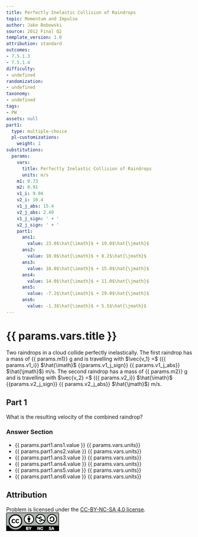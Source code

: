 ```yaml
---
title: Perfectly Inelastic Collision of Raindrops
topic: Momentum and Impulse
author: Jake Bobowski
source: 2012 Final Q2
template_version: 1.0
attribution: standard
outcomes:
- 7.5.1.3
- 7.5.1.4
difficulty:
- undefined
randomization:
- undefined
taxonomy:
- undefined
tags:
- PW
assets: null
part1:
  type: multiple-choice
  pl-customizations:
    weight: 1
substitutions:
  params:
    vars:
      title: Perfectly Inelastic Collision of Raindrops
      units: m/s
    m1: 0.73
    m2: 0.91
    v1_i: 9.94
    v2_i: 10.4
    v1_j_abs: 15.4
    v2_j_abs: 2.49
    v1_j_sign: ' + '
    v2_j_sign: ' + '
    part1:
      ans1:
        value: 23.0$\hat{\imath}$ + 19.0$\hat{\jmath}$
      ans2:
        value: 10.0$\hat{\imath}$ + 8.2$\hat{\jmath}$
      ans3:
        value: 18.0$\hat{\imath}$ + 15.0$\hat{\jmath}$
      ans4:
        value: 14.0$\hat{\imath}$ + 11.0$\hat{\jmath}$
      ans5:
        value: -7.2$\hat{\imath}$ + 29.0$\hat{\jmath}$
      ans6:
        value: -1.3$\hat{\imath}$ + 5.5$\hat{\jmath}$
---
```

# {{ params.vars.title }}
Two raindrops in a cloud collide perfectly inelastically. The first raindrop has a mass of {{ params.m1}} g and is travelling with $\vec{v_1} =$ ({{ params.v1_i}} $\hat{\imath}$ {{params.v1_j_sign}} {{ params.v1_j_abs}} $\hat{\jmath}$) m/s.
The second raindrop has a mass of {{ params.m2}} g and is travelling with $\vec{v_2} =$ ({{ params.v2_i}} $\hat{\imath}$ {{params.v2_j_sign}} {{ params.v2_j_abs}} $\hat{\jmath}$) m/s.

## Part 1

What is the resulting velocity of the combined raindrop?

### Answer Section

- {{ params.part1.ans1.value }} {{ params.vars.units}}
- {{ params.part1.ans2.value }} {{ params.vars.units}}
- {{ params.part1.ans3.value }} {{ params.vars.units}}
- {{ params.part1.ans4.value }} {{ params.vars.units}}
- {{ params.part1.ans5.value }} {{ params.vars.units}}
- {{ params.part1.ans6.value }} {{ params.vars.units}}

## Attribution

Problem is licensed under the [CC-BY-NC-SA 4.0 license](https://creativecommons.org/licenses/by-nc-sa/4.0/).<br> ![The Creative Commons 4.0 license requiring attribution-BY, non-commercial-NC, and share-alike-SA license.](https://raw.githubusercontent.com/firasm/bits/master/by-nc-sa.png)